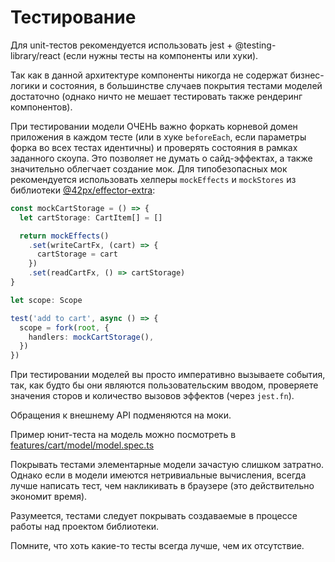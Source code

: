 # Тестирование

Для unit-тестов рекомендуется использовать jest + @testing-library/react (если нужны тесты на компоненты или хуки).

Так как в данной архитектуре компоненты никогда не содержат бизнес-логики и состояния, в большинстве случаев покрытия тестами моделей достаточно (однако ничто не мешает тестировать также рендеринг компонентов).

При тестировании модели ОЧЕНЬ важно форкать корневой домен приложения в каждом тесте (или в хуке `beforeEach`, если параметры форка во всех тестах идентичны) и проверять состояния в рамках заданного скоупа. Это позволяет не думать о сайд-эффектах, а также значительно облегчает создание мок. Для типобезопасных мок рекомендуется использовать хелперы `mockEffects` и `mockStores` из библиотеки [@42px/effector-extra](https://www.npmjs.com/package/@42px/effector-extra):

```ts
const mockCartStorage = () => {
  let cartStorage: CartItem[] = []

  return mockEffects()
    .set(writeCartFx, (cart) => {
      cartStorage = cart
    })
    .set(readCartFx, () => cartStorage)
}

let scope: Scope

test('add to cart', async () => {
  scope = fork(root, {
    handlers: mockCartStorage(),
  })
})
```

При тестировании моделей вы просто императивно вызываете события, так, как будто бы они являются пользовательским вводом, проверяете значения сторов и количество вызовов эффектов (через `jest.fn`).

Обращения к внешнему API подменяются на моки.

Пример юнит-теста на модель можно посмотреть в [features/cart/model/model.spec.ts](https://github.com/42-px/frontend-architecture/tree/master/examples/react/src/features/cart/model/model.spec.ts)

Покрывать тестами элементарные модели зачастую слишком затратно. Однако если в модели имеются нетривиальные вычисления, всегда лучше написать тест, чем накликивать в браузере (это действительно экономит время).

Разумеется, тестами следует покрывать создаваемые в процессе работы над проектом библиотеки.

Помните, что хоть какие-то тесты всегда лучше, чем их отсутствие.
